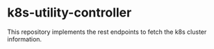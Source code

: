 # k8s-utility-controller
This repository implements the rest endpoints to fetch the  k8s cluster information.
